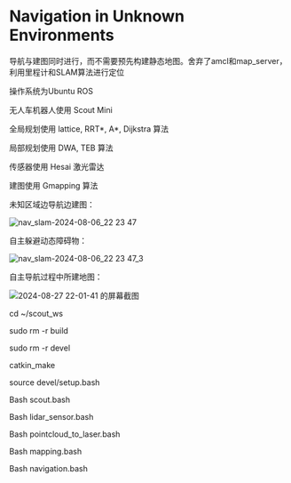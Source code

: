 # Navigation in Unknown Environments

导航与建图同时进行，而不需要预先构建静态地图。舍弃了amcl和map_server，利用里程计和SLAM算法进行定位

操作系统为Ubuntu ROS

无人车机器人使用 Scout Mini

全局规划使用 lattice, RRT*, A*, Dijkstra 算法

局部规划使用 DWA, TEB 算法

传感器使用 Hesai 激光雷达

建图使用 Gmapping 算法 
 
 
未知区域边导航边建图：


![nav_slam-2024-08-06_22 23 47](https://github.com/user-attachments/assets/0a90e90f-b5b4-40db-9f1b-67620de00b33)



自主躲避动态障碍物：


![nav_slam-2024-08-06_22 23 47_3](https://github.com/user-attachments/assets/c1b326d0-7de5-4374-8dd2-446230ff498c)


自主导航过程中所建地图：

![2024-08-27 22-01-41 的屏幕截图](https://github.com/user-attachments/assets/ee18e7d8-24c0-436d-bb33-e838ce0eb84f)



cd ~/scout_ws

sudo rm -r build

sudo rm -r devel

catkin_make

source devel/setup.bash

Bash scout.bash

Bash lidar_sensor.bash

Bash pointcloud_to_laser.bash

Bash mapping.bash

Bash navigation.bash
